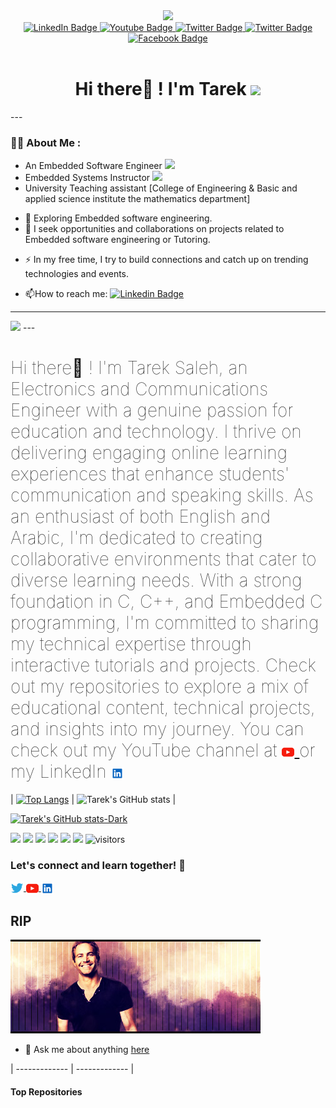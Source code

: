 <!--
**Saleh-Tarek/Saleh-Tarek** is a ✨ _special_ ✨ repository because its `README.md` (this file) appears on your GitHub profile.



Here are some ideas to get you started:

- 🔭 I’m currently working on ...
- 🌱 I’m currently learning ...
- 👯 I’m looking to collaborate on ...
- 🤔 I’m looking for help with ...
- 💬 Ask me about ...
- 📫 How to reach me: ...
- 😄 Pronouns: ...
- ⚡ Fun fact: ...
-->

<div id="header" align="center">
  <img src="https://media.giphy.com/media/gjrYDwbjnK8x36xZIO/giphy.gif" width="100"/>

<div id="badges">
  <a href="https://linkedin.com/in/tareksaleh001">
    <img src="https://img.shields.io/badge/LinkedIn-blue?style=for-the-badge&logo=linkedin&logoColor=white" alt="LinkedIn Badge"/>
  </a>
  <a href="https://www.youtube.com/@UCtHHrBZ6Uy9mkwHUBfQeyQQ/">
    <img src="https://img.shields.io/badge/YouTube-red?style=for-the-badge&logo=youtube&logoColor=white" alt="Youtube Badge"/>
  </a>
     <a href="https://www.tiktok.com/@its.tareks">
    <img src="https://img.shields.io/badge/tiktok-black?style=for-the-badge&logo=tiktok&logoColor=white" alt="Twitter Badge"/>
  </a>
  <a href="https://twitter.com/SalehTarek001">
    <img src="https://img.shields.io/badge/twitter-blue?style=for-the-badge&logo=twitter&logoColor=white" alt="Twitter Badge"/>
  </a>

  <a href="https://facebook.com/Saleh2Tarek">
    <img src="https://img.shields.io/badge/facebook-blue?logo=facebook&logoColor=white&style=for-the-badge" alt="Facebook Badge"/>
  </a>

</div>

<img src="https://komarev.com/ghpvc/?username=Tuplea&style=flat-square&color=blue" alt=""/>

<h1>
Hi there👋 ! I'm Tarek  

<img src="https://media.giphy.com/media/6xE1FNcorRInS/giphy.gif" width="600px"/>
</h1>


</div>
<!--
<div align="center">
  <img src="https://giphy.com/gifs/funny-lol-college-6xE1FNcorRInS" width="600" height="300"/>
</div>
-->
---

### :man_technologist: About Me :
- An Embedded Software Engineer  <img src="https://media.giphy.com/media/gU25raLP4pUu4/giphy.gif" width="30">
- Embedded Systems Instructor <img src="https://media.giphy.com/media/v1.Y2lkPTc5MGI3NjExY3N2NXk0ZDNoZGRjNDlscXVlbHQ2eHZyN2Jvb24xNnV5b2VzN2U3YiZlcD12MV9pbnRlcm5hbF9naWZfYnlfaWQmY3Q9Zw/fhAwk4DnqNgw8/giphy.gif" width="30">
- University Teaching assistant [College of Engineering & Basic and applied science institute the mathematics department] 
 <!--
- :telescope: I’m currently learning Software Engineering at ALX-Africa, while still working part-time as a TA.
-->
- :seedling: Exploring Embedded software engineering.
- 👯 I seek opportunities and collaborations on projects related to Embedded software engineering or Tutoring.

<!--
- 💬 Chat me up on +234-813-238-0951 or +234-808-911-2717
-->
- :zap: In my free time, I try to build connections and catch up on trending technologies and events.

- :mailbox:How to reach me: [![Linkedin Badge](https://img.shields.io/badge/-Tarek-blue?style=flat&logo=Linkedin&logoColor=white)](https://linkedin.com/in/tareksaleh001)

---
<img src="https://media.giphy.com/media/v1.Y2lkPTc5MGI3NjExd3o0b2ZuOXFxdHJmazRudjJpZ3l3MXpwdmRpcHExeGFoajM2b243ayZlcD12MV9pbnRlcm5hbF9naWZfYnlfaWQmY3Q9Zw/duimBf3vVl4H50F5yf/giphy.gif" width="600"> 
---
<h1 style="font-weight: lighter"> Hi there👋 ! I'm Tarek Saleh, an Electronics and Communications Engineer with a genuine passion for education and technology. I thrive on delivering engaging online learning experiences that enhance students' communication and speaking skills. As an enthusiast of both English and Arabic, I'm dedicated to creating collaborative environments that cater to diverse learning needs. With a strong foundation in C, C++, and Embedded C programming, I'm committed to sharing my technical expertise through interactive tutorials and projects. Check out my repositories to explore a mix of educational content, technical projects, and insights into my journey. You can check  out my YouTube channel at <a href="https://www.youtube.com/channel/UCtHHrBZ6Uy9mkwHUBfQeyQQ"> <img align="center" alt="Tarek Saleh | Youtube" width="20px" src="https://raw.githubusercontent.com/Saleh-Tarek/Saleh-Tarek/master/assets/youtube.svg" /> </a> or my LinkedIn <a href="https://www.linkedin.com/in/tareksaleh001/"> <img align="center" alt="Tarek Saleh | LinkedIn" width="20px" src="https://raw.githubusercontent.com/Saleh-Tarek/Saleh-Tarek/master/assets/linkedin.svg" /> </a>
</h1>

<!--
### Hi there👋 ! I'm Tarek Saleh, an Electronics and Communications Engineer with a genuine passion for education and technology. I thrive on delivering engaging online learning experiences that enhance students' communication and speaking skills. As an enthusiast of both English and Arabic, I'm dedicated to creating collaborative environments that cater to diverse learning needs. With a strong foundation in C, C++, and Embedded C programming, I'm committed to sharing my technical expertise through interactive tutorials and projects. Check out my repositories to explore a mix of educational content, technical projects, and insights into my journey. You can check  out my YouTube channel at <a href="https://www.youtube.com/channel/UCtHHrBZ6Uy9mkwHUBfQeyQQ"> <img align="center" alt="Tarek Saleh | Youtube" width="20px" src="https://raw.githubusercontent.com/Saleh-Tarek/Saleh-Tarek/master/assets/youtube.svg" /> </a> or my LinkedIn <a href="https://www.linkedin.com/in/tareksaleh001/"> <img align="center" alt="Tarek Saleh | LinkedIn" width="20px" src="https://raw.githubusercontent.com/Saleh-Tarek/Saleh-Tarek/master/assets/linkedin.svg" /> </a>

-->
<!-- 
| <a href="https://github.com/Saleh-Tarek/github-readme-stats"><img align="center" src="https://github-readme-stats.vercel.app/api?username=Saleh-Tarek&show_icons=true&include_all_commits=true&theme=dark&hide_border=true" alt="Anurag's github stats" /></a> | <a href="https://github.com/Saleh-Tarek/github-readme-stats"><img align="center" src="https://github-readme-stats.vercel.app/api/top-langs/?username=Saleh-Tarek&layout=compact&theme=dark&hide_border=true" /></a> |
-->

<!--[![Tareks's GitHub stats](https://github-readme-stats.vercel.app/api?username=Saleh-Tarek&show_icons=true&theme=dracula)](https://github.com/Saleh-Tarek/github-readme-stats)

[![Top Langs](https://github-readme-stats.vercel.app/api/top-langs/?username=Saleh-Tarek&size_weight=0.5&count_weight=0.5)](https://github.com/Saleh-Tarek/github-readme-stats)
-->





| [![Top Langs](https://github-readme-stats.vercel.app/api/top-langs/?username=Saleh-Tarek&show_icons=true&theme=dark)](https://github.com/Saleh-Tarek/github-readme-stats) | ![Tarek's GitHub stats](https://github-readme-stats.vercel.app/api?username=Saleh-Tarek&show_icons=true&theme=dark) |


<!--
![Tarek's GitHub stats](https://github-readme-stats.vercel.app/api?username=Saleh-Tarek&show_icons=true&theme=transparent)
  
-->

[![Tarek's GitHub stats-Dark](https://github-readme-stats.vercel.app/api?username=Saleh-Tarek&show_icons=true&theme=dark#gh-dark-mode-only)](https://github.com/Saleh-Tarek/github-readme-stats#gh-dark-mode-only)

<!--
[![Tarek's GitHub stats-Light](https://github-readme-stats.vercel.app/api?Saleh-Tarek=anuraghazra&show_icons=true&theme=default#gh-light-mode-only)](https://github.com/Saleh-Tarek/github-readme-stats#gh-light-mode-only)

-->




![](https://img.shields.io/badge/OS-MacOS-informational?style=plastic&logo=#FCC624&logoColor=white&color=2bbc8a)
![](https://img.shields.io/badge/OS-WINDOWS-informational?style=plastic&logo=<LOGO_NAME>&logoColor=white&color=2bbc8a)
![](https://img.shields.io/badge/CODE-C-informational?style=plastic&logo=<LOGO_NAME>&logoColor=white&color=2bbc8a)
![](https://img.shields.io/badge/IDE-ECLIPSE-informational?style=plastic&logo=<LOGO_NAME>&logoColor=white&color=2bbc8a)
<img src="https://img.shields.io/github/followers/Saleh-Tarek?label=Follow&style=plastic">
<img src="https://img.shields.io/github/stars/Saleh-Tarek?label=Stars&style=plastic">
![visitors](https://komarev.com/ghpvc/?username=your-github-Saleh-Tarek)





### Let's connect and learn together!  🚀

<a href="https://github.com/Saleh-Tarek/github-readme-stats">
  <img align="center" alt="Tarek Saleh | Twitter" width="21px" src="https://raw.githubusercontent.com/Saleh-Tarek/Saleh-Tarek/master/assets/twitter.svg" />
</a>
<a href="https://www.youtube.com/channel/UCtHHrBZ6Uy9mkwHUBfQeyQQ">
  <img align="center" alt="Tarek Saleh | Youtube" width="20px" src="https://raw.githubusercontent.com/Saleh-Tarek/Saleh-Tarek/master/assets/youtube.svg" />
</a>
 <a href="https://www.linkedin.com/in/tareksaleh001/">
  <img align="center" alt="Tarek Saleh | LinkedIn" width="20px" src="https://raw.githubusercontent.com/Saleh-Tarek/Saleh-Tarek/master/assets/linkedin.svg" />
</a>


## RIP

![RIP](https://github.com/Saleh-Tarek/Saleh-Tarek/blob/main/assets/CK0DStp.jpeg)




- 💬 Ask me about anything [here](https://github.com/Saleh-Tarek/Saleh-Tarek/issues)

| ------------- | ------------- |




#### Top Repositories



<!--
## Watch snake eating my github contributions 
 
![snake gif](https://github.com/Saleh-Tarek/Saleh-Tarek/blob/output/github-contribution-grid-snake.svg)
 -->

